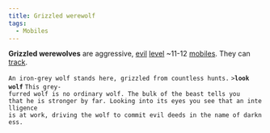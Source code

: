 ```yaml
---
title: Grizzled werewolf
tags:
  - Mobiles
---
```

**Grizzled werewolves** are aggressive, [evil](alignment "wikilink")
[level](level "wikilink") ~11-12 [mobiles](mobile "wikilink"). They can
[track](track "wikilink").

`An iron-grey wolf stands here, grizzled from countless hunts.`
`>`**`look wolf`**
`This grey-furred wolf is no ordinary wolf. The bulk of the beast tells you`
`that he is stronger by far. Looking into its eyes you see that an intelligence`
`is at work, driving the wolf to commit evil deeds in the name of darkness.`
